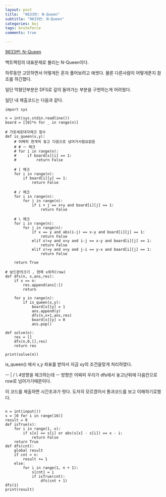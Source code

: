 ```yaml
---
layout: post
title:  "9633번: N-Queen"
subtitle: "9633번: N-Queen"
categories: boj
tags: bruteforce
comments: true

---
```


[9633번: N-Queen ](https://www.acmicpc.net/problem/9633)

백트랙킹의 대표문제로 불리는 N-Queen이다.

하루동안 고민하면서 어떻게든 혼자 풀어보려고 애썻다. 물론 다른사람이 어떻게푼지 참조를 하긴했다.

일단 막혔던부분은 DFS로 깊이 들어가는 부분을 구현하는게 어려웠다.

일단 내 제출코드는 다음과 같다.

```
import sys

n = int(sys.stdin.readline())
board = [[0]*n for _ in range(n)]

# 가로세로대각체크 함수
def is_queen(x,y):
    # 어짜피 한개씩 놓고 다음으로 넘어가서필요없음
    # # ㅡ 체크
    # for i in range(n):
    #     if board[x][i] == 1:
    #         return False
            
    # | 체크
    for i in range(n): 
        if board[i][y] == 1:
            return False

    # / 체크
    for i in range(n):
        for j in range(n):
            if i + j == x+y and board[i][j] == 1:
                return False
    
    # \ 체크
    for i in range(n):
        for j in range(n):
            if x == y and abs(i-j) == x-y and board[i][j] == 1:
                return False
            elif x!=y and x>y and i-j == x-y and board[i][j] == 1:
                return False
            elif x!=y and x<y and j-i == y-x and board[i][j] == 1:
                return False

    return True

# 보드판의크기 , 현재 x위치(row)
def dfs(n, x,ans,res):
    if x == n:
        res.append(ans[:])
        return
    
    for y in range(n):
        if is_queen(x,y):
            board[x][y] = 1
            ans.append(y)
            dfs(n,x+1,ans,res)
            board[x][y] = 0
            ans.pop()

def solve(n):
    res = []
    dfs(n,0,[],res)
    return res

print(solve(n))
```

is_queen() 에서 x,y 좌표를 받아서 지금 xy의 조건을맞게 처리하였다.

ㅡ | / \ 4방향을 체크하는데 ㅡ 방향은 어짜피 우리가 dfs에서 놓고난뒤에 다음칸으로 row로 넘어가기때문이다.

이 코드를 제출하면 시간초과가 떳다. 도저히 모르겠어서 통과코드를 보고 이해하기로했다.

```

n = int(input())
s = [0 for i in range(16)]
result = 0
def isTrue(x):
    for i in range(1, x):
        if s[x] == s[i] or abs(s[x] - s[i]) == x - i:
            return False
    return True
def dfs(cnt):
    global result
    if cnt > n:
        result += 1
    else:
        for i in range(1, n + 1):
            s[cnt] = i
            if isTrue(cnt):
                dfs(cnt + 1)
dfs(1)
print(result)
```